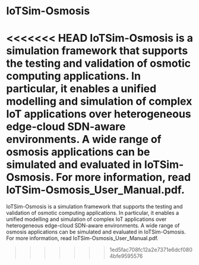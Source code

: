 # IoTSim-Osmosis

<<<<<<< HEAD
IoTSim-Osmosis is a simulation framework that supports the testing and validation of osmotic computing applications. In particular, it enables a unified modelling and simulation of complex IoT applications over heterogeneous edge-cloud SDN-aware environments. A wide range of osmosis applications can be simulated and evaluated in IoTSim-Osmosis. For more information, read IoTSim-Osmosis_User_Manual.pdf.
=======
IoTSim-Osmosis is a simulation framework that supports the testing and validation of osmotic computing applications. In particular, it enables a unified modelling and simulation of complex IoT applications over heterogeneous edge-cloud SDN-aware environments. A wide range of osmosis applications can be simulated and evaluated in IoTSim-Osmosis. For more information, read IoTSim-Osmosis_User_Manual.pdf.
>>>>>>> 1ed5fac708fc12a2e7371e6dcf0804bfe9595576
